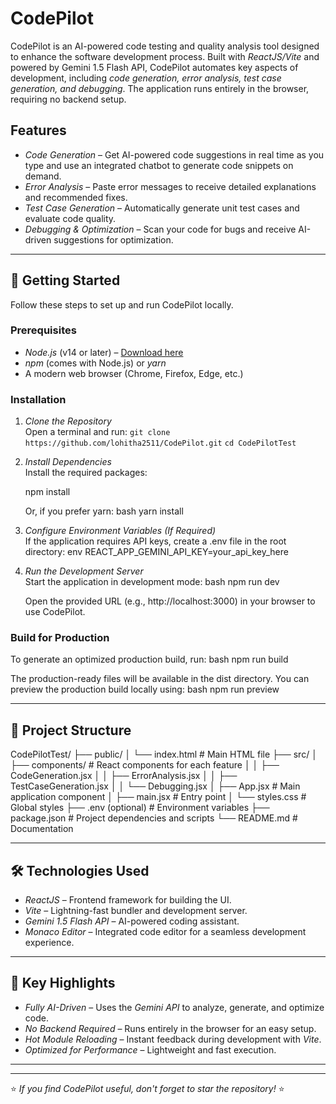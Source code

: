 # CodePilot

CodePilot is an AI-powered code testing and quality analysis tool designed to enhance the software development process. Built with *ReactJS/Vite* and powered by Gemini 1.5 Flash API, CodePilot automates key aspects of development, including *code generation, error analysis, test case generation, and debugging*. The application runs entirely in the browser, requiring no backend setup.

## Features

- *Code Generation* – Get AI-powered code suggestions in real time as you type and use an integrated chatbot to generate code snippets on demand.
- *Error Analysis* – Paste error messages to receive detailed explanations and recommended fixes.
- *Test Case Generation* – Automatically generate unit test cases and evaluate code quality.
- *Debugging & Optimization* – Scan your code for bugs and receive AI-driven suggestions for optimization.

---

## 📌 Getting Started

Follow these steps to set up and run CodePilot locally.

### Prerequisites

- *Node.js* (v14 or later) – [Download here](https://nodejs.org/)
- *npm* (comes with Node.js) or *yarn*
- A modern web browser (Chrome, Firefox, Edge, etc.)

### Installation

1. *Clone the Repository*  
   Open a terminal and run:
   `git clone https://github.com/lohitha2511/CodePilot.git`
   `cd CodePilotTest`
   

2. *Install Dependencies*  
   Install the required packages:

   npm install
   
   Or, if you prefer yarn:
   bash
   yarn install
   

3. *Configure Environment Variables (If Required)*  
   If the application requires API keys, create a .env file in the root directory:
   env
   REACT_APP_GEMINI_API_KEY=your_api_key_here
   

4. *Run the Development Server*  
   Start the application in development mode:
   bash
   npm run dev
   
   Open the provided URL (e.g., http://localhost:3000) in your browser to use CodePilot.

### Build for Production

To generate an optimized production build, run:
bash
npm run build

The production-ready files will be available in the dist directory. You can preview the production build locally using:
bash
npm run preview


---

## 📁 Project Structure


CodePilotTest/
├── public/
│   └── index.html          # Main HTML file
├── src/
│   ├── components/         # React components for each feature
│   │   ├── CodeGeneration.jsx
│   │   ├── ErrorAnalysis.jsx
│   │   ├── TestCaseGeneration.jsx
│   │   └── Debugging.jsx
│   ├── App.jsx             # Main application component
│   ├── main.jsx            # Entry point
│   └── styles.css          # Global styles
├── .env (optional)         # Environment variables
├── package.json            # Project dependencies and scripts
└── README.md               # Documentation


---

## 🛠 Technologies Used

- *ReactJS* – Frontend framework for building the UI.
- *Vite* – Lightning-fast bundler and development server.
- *Gemini 1.5 Flash API* – AI-powered coding assistant.
- *Monaco Editor* – Integrated code editor for a seamless development experience.

---

## 🚀 Key Highlights

- *Fully AI-Driven* – Uses the *Gemini API* to analyze, generate, and optimize code.
- *No Backend Required* – Runs entirely in the browser for an easy setup.
- *Hot Module Reloading* – Instant feedback during development with *Vite*.
- *Optimized for Performance* – Lightweight and fast execution.

---

---

⭐ *If you find CodePilot useful, don't forget to star the repository!* ⭐
